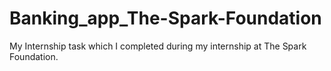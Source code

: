 # Banking_app_The-Spark-Foundation
My Internship task which I completed during my internship at The Spark  Foundation.
